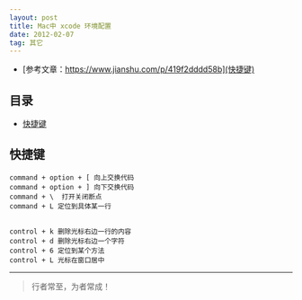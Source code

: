 ```yaml
---
layout: post
title: Mac中 xcode 环境配置
date: 2012-02-07
tag: 其它
---
```



- [参考文章：https://www.jianshu.com/p/419f2dddd58b](快捷键)

## 目录

- [快捷键](#content1)   


<!-- ************************************************ -->
## <a id="content1">快捷键</a>

```
command + option + [ 向上交换代码
command + option + ] 向下交换代码
command + \  打开关闭断点
command + L 定位到具体某一行


control + k 删除光标右边一行的内容
control + d 删除光标右边一个字符
control + 6 定位到某个方法
control + L 光标在窗口居中
```



----------
>  行者常至，为者常成！
